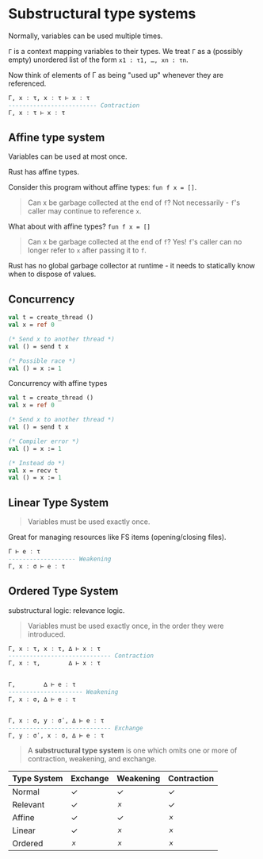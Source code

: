 # Substructural type systems

Normally, variables can be used multiple times.

`Γ` is a context mapping variables to their types. We treat `Γ` as a (possibly empty) unordered list of the form `x1 : τ1, …, xn : τn`.

Now think of elements of Γ as being "used up" whenever they are referenced.


```hs
Γ, x : τ, x : τ ⊢ x : τ
------------------------- Contraction
Γ, x : τ ⊢ x : τ


```

## Affine type system

Variables can be used at most once.

Rust has affine types.

Consider this program without affine types: `fun f x = []`.
>Can x be garbage collected at the end of `f`?
Not necessarily - `f`'s caller may continue to reference `x`.

What about with affine types?
`fun f x = []`
>Can x be garbage collected at the end of `f`?
Yes! `f`'s caller can no longer refer to `x` after passing it to `f`.

Rust has no global garbage collector at runtime - it needs to statically know when to dispose of values.

## Concurrency

```ml
val t = create_thread ()
val x = ref 0

(* Send x to another thread *)
val () = send t x

(* Possible race *)
val () = x := 1
```

Concurrency with affine types

```ml
val t = create_thread ()
val x = ref 0

(* Send x to another thread *)
val () = send t x

(* Compiler error *)
val () = x := 1

(* Instead do *)
val x = recv t
val () = x := 1
```

## Linear Type System

>Variables must be used exactly once.

Great for managing resources like FS items (opening/closing files).

```hs
Γ ⊢ e : τ
------------------- Weakening
Γ, x : σ ⊢ e : τ
```

## Ordered Type System

substructural logic: relevance logic.

>Variables must be used exactly once, in the order they were introduced.


```hs
Γ, x : τ, x : τ, ∆ ⊢ x : τ
----------------------------- Contraction
Γ, x : τ,        ∆ ⊢ x : τ


Γ,        ∆ ⊢ e : τ
--------------------- Weakening
Γ, x : σ, ∆ ⊢ e : τ


Γ, x : σ, y : σʹ, ∆ ⊢ e : τ
----------------------------- Exchange
Γ, y : σʹ, x : σ, ∆ ⊢ e : τ
```



>A **substructural type system** is one which omits one or more of contraction, weakening, and exchange.


Type System | Exchange | Weakening | Contraction
------------|----------|-----------|------------
Normal      | ✓        | ✓         | ✓
Relevant    | ✓        | 🗴         | ✓
Affine      | ✓        | ✓         | 🗴
Linear      | ✓        | 🗴         | 🗴
Ordered     | 🗴        | 🗴         | 🗴
